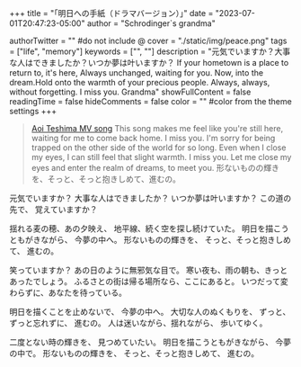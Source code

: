 +++
title = "｢明日への手紙（ドラマバージョン）｣"
date = "2023-07-01T20:47:23-05:00"
author = "Schrodinger`s grandma"

authorTwitter = "" #do not include @
cover = "./static/img/peace.png"
tags = ["life", "memory"]
keywords = ["", ""]
description = "元気でいますか？大事な人はできましたか？いつか夢は叶いますか？ If your hometown is a place to return to, it's here, Always unchanged, waiting for you. Now, into the dream.Hold onto the warmth of your precious people. Always, always, without forgetting. I miss you. Grandma"
showFullContent = false
readingTime = false
hideComments = false
color = "" #color from the theme settings
+++



> [Aoi Teshima MV song](https://www.youtube.com/watch?v=ytQ3Hs3WjQ4&ab_channel=%E6%89%8B%E5%B6%8C%E8%91%B5) 
This song makes me feel like you're still here, waiting for me to come back home. I miss you. I'm sorry for being trapped on the other side of the world for so long. Even when I close my eyes, I can still feel that slight warmth. I miss you. Let me close my eyes and enter the realm of dreams, to meet you. 形ないものの輝きを、そっと、そっと抱きしめて、進むの。

元気でいますか？ 
大事な人はできましたか？ 
いつか夢は叶いますか？ 
この道の先で、
覚えていますか？

揺れる麦の穂、あの夕映え、
地平線、続く空を探し続けていた。
明日を描こうともがきながら、
今夢の中へ。
形ないものの輝きを、
そっと、そっと抱きしめて、
進むの。

笑っていますか？
あの日のように無邪気な目で。
寒い夜も、雨の朝も、きっとあったでしょう。
ふるさとの街は帰る場所なら、ここにあると。
いつだって変わらずに、あなたを待っている。

明日を描くことを止めないで、
今夢の中へ。
大切な人のぬくもりを、
ずっと、ずっと忘れずに、
進むの。
人は迷いながら、揺れながら、
歩いてゆく。

二度とない時の輝きを、
見つめていたい。
明日を描こうともがきながら、
今夢の中で。
形ないものの輝きを、
そっと、そっと抱きしめて、
進むの。


